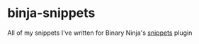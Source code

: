# binja-snippets

All of my snippets I've written for Binary Ninja's [snippets](https://github.com/Vector35/snippets) plugin
